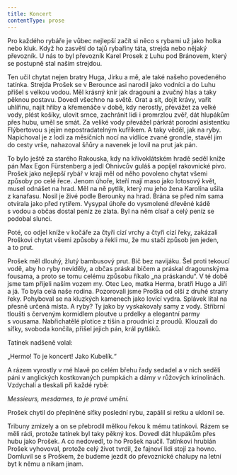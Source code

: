 ```yaml
---
title: Koncert
contentType: prose
---
```


  

Pro každého rybáře je vůbec nejlepší začít si něco s rybami už jako holka nebo kluk. Když ho zasvětí do tajů rybařiny táta, strejda nebo nějaký převozník. U nás to byl převozník Karel Prosek z Luhu pod Bránovem, který se postupně stal naším strejdou.

Ten učil chytat nejen bratry Huga, Jirku a mě, ale také našeho povedeného tatínka. Strejda Prošek se v Berounce asi narodil jako vodníci a do Luhu přišel s velkou vodou. Měl krásný knír jak dragouni a zvučný hlas a taky pěknou postavu. Dovedl všechno na světě. Orat a sít, dojit krávy, vařit uhlířinu, najít hřiby a křemenáče v době, kdy nerostly, převážet za velké vody, plést košíky, ulovit srnce, zachránit lidi i promrzlou zvěř, dát hlupákům přes hubu, uměl se smát. Za veliké vody převážel párkrát porodní asistentku Flýbertovou s jejím nepostradatelným kufříkem. A taky věděl, jak na ryby. Napichoval je z lodi za měsíčních nocí na vidlice zvané grondle, stavěl jim do cesty vrše, nahazoval šňůry a navenek je lovil na prut jak pán.

To bylo ještě za starého Rakouska, kdy na křivoklátském hradě seděl kníže pán Max Egon Fürstenberg a jedl Ohnivcův guláš a popíjel rakovnické pivo. Prošek jako nejlepší rybář v kraji měl od něho povoleno chytat všemi způsoby po celé řece. Jenom úhoře, kteří mají maso jako lotosový květ, musel odnášet na hrad. Měl na ně pytlík, který mu jeho žena Karolína ušila z kanafasu. Nosil je živé podle Berounky na hrad. Brána se před ním sama otvírala jako před rytířem. Vysypal úhoře do vysmolené dřevěné kádě s vodou a občas dostal peníz ze zlata. Byl na něm císař a celý peníz se podobal slunci.

Poté, co odjel kníže v kočáře za čtyři cizí vrchy a čtyři cizí řeky, zakázali Proškovi chytat všemi způsoby a řekli mu, že mu stačí způsob jen jeden, a to prut.

Prošek měl dlouhý, žlutý bambusový prut. Bič bez navijáku. Šel proti tekoucí vodě, aby ho ryby neviděly, a občas práskal bičem a práskal dragounskýma fousama, a proto se tomu celému způsobu říkalo „na práskandu“. V té době jsme tam přijeli naším vozem my. Otec Leo, matka Herma, bratři Hugo a Jiří a já. To byla celá naše rodina. Pozorovali jsme Proška od olší z druhé strany řeky. Pohyboval se na kluzkých kamenech jako lovící vydra. Splávek lítal na přesně určená místa. A ryby? Ty jako by vyskakovaly samy z vody. Stříbrní tloušti s červeným kormidlem ploutve u prdelky a elegantní parmy s vousama. Nabřichatělé plotice z tišin a proudníci z proudů. Klouzali do síťky, svoboda končila, přišel jejich pán, král pytláků.

Tatínek nadšeně volal:

„Hermo! To je koncert! Jako Kubelík.“

A rázem vyrostly v mé hlavě po celém břehu řady sedadel a v nich seděli páni v anglických kostkovaných pumpkách a dámy v růžových krinolínách. Vzdychali a tleskali při každé rybě:

_Messieurs, mesdames, to je pravé umění._

Prošek chytil do přeplněné síťky poslední rybu, zapálil si retku a uklonil se.

Tribuny zmizely a on se přebrodil mělkou řekou k mému tatínkovi. Rázem se měli rádi, protože tatínek byl taky pěkný kos. Dovedl dát hlupákům přes hubu jako Prošek. A co nedovedl, to ho Prošek naučil. Tatínkovi hrubián Prošek vyhovoval, protože celý život tvrdil, že fajnoví lidi stojí za hovno. Domluvil se s Proškem, že budeme jezdit do převoznické chalupy na letní byt k němu a nikam jinam.
